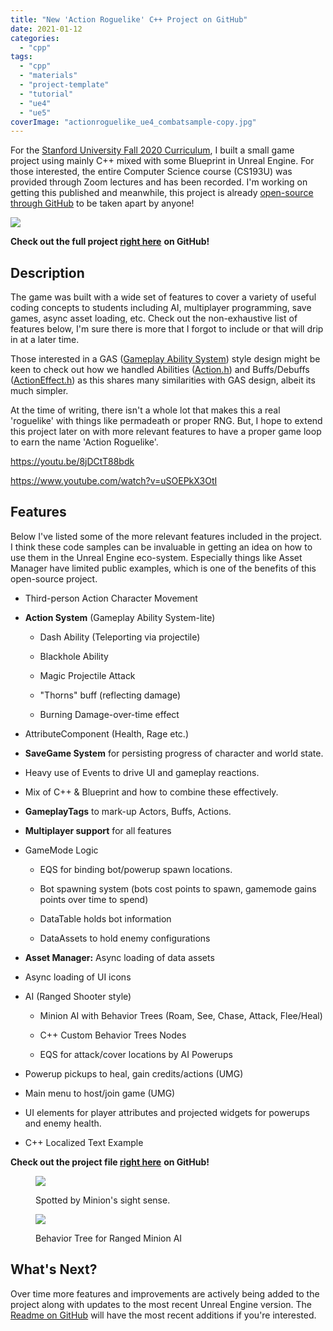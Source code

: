 ```yaml
---
title: "New 'Action Roguelike' C++ Project on GitHub"
date: 2021-01-12
categories: 
  - "cpp"
tags: 
  - "cpp"
  - "materials"
  - "project-template"
  - "tutorial"
  - "ue4"
  - "ue5"
coverImage: "actionroguelike_ue4_combatsample-copy.jpg"
---
```


For the [Stanford University Fall 2020 Curriculum](https://www.tomlooman.com/stanford-cs193u/), I built a small game project using mainly C++ mixed with some Blueprint in Unreal Engine. For those interested, the entire Computer Science course (CS193U) was provided through Zoom lectures and has been recorded. I'm working on getting this published and meanwhile, this project is already [open-source through GitHub](https://github.com/tomlooman/ActionRoguelike) to be taken apart by anyone!

![](images/Course_HeroBanner_TwoSplit_Narrow_1200.jpg)

**Check out the full project [right here](https://github.com/tomlooman/ActionRoguelike)** **on GitHub!**

## Description

The game was built with a wide set of features to cover a variety of useful coding concepts to students including AI, multiplayer programming, save games, async asset loading, etc. Check out the non-exhaustive list of features below, I'm sure there is more that I forgot to include or that will drip in at a later time.

Those interested in a GAS ([Gameplay Ability System](https://docs.unrealengine.com/en-US/InteractiveExperiences/GameplayAbilitySystem/index.html)) style design might be keen to check out how we handled Abilities ([Action.h](https://github.com/tomlooman/ActionRoguelike/blob/master/Source/ActionRoguelike/Public/SAction.h)) and Buffs/Debuffs ([ActionEffect.h](https://github.com/tomlooman/ActionRoguelike/blob/master/Source/ActionRoguelike/Public/SActionEffect.h)) as this shares many similarities with GAS design, albeit its much simpler.

At the time of writing, there isn't a whole lot that makes this a real 'roguelike' with things like permadeath or proper RNG. But, I hope to extend this project later on with more relevant features to have a proper game loop to earn the name 'Action Roguelike'.

https://youtu.be/8jDCtT88bdk

https://www.youtube.com/watch?v=uSOEPkX3OtI

## Features

Below I've listed some of the more relevant features included in the project. I think these code samples can be invaluable in getting an idea on how to use them in the Unreal Engine eco-system. Especially things like Asset Manager have limited public examples, which is one of the benefits of this open-source project.

- Third-person Action Character Movement

- **Action System** (Gameplay Ability System-lite)
    - Dash Ability (Teleporting via projectile)
    
    - Blackhole Ability
    
    - Magic Projectile Attack
    
    - "Thorns" buff (reflecting damage)
    
    - Burning Damage-over-time effect

- AttributeComponent (Health, Rage etc.)

- **SaveGame System** for persisting progress of character and world state.

- Heavy use of Events to drive UI and gameplay reactions.

- Mix of C++ & Blueprint and how to combine these effectively.

- **GameplayTags** to mark-up Actors, Buffs, Actions.

- **Multiplayer support** for all features

- GameMode Logic
    - EQS for binding bot/powerup spawn locations.
    
    - Bot spawning system (bots cost points to spawn, gamemode gains points over time to spend)
    
    - DataTable holds bot information
    
    - DataAssets to hold enemy configurations

- **Asset Manager:** Async loading of data assets

- Async loading of UI icons

- AI (Ranged Shooter style)
    - Minion AI with Behavior Trees (Roam, See, Chase, Attack, Flee/Heal)
    
    - C++ Custom Behavior Trees Nodes
    
    - EQS for attack/cover locations by AI Powerups

- Powerup pickups to heal, gain credits/actions (UMG)

- Main menu to host/join game (UMG)

- UI elements for player attributes and projected widgets for powerups and enemy health.

- C++ Localized Text Example

**Check out the project file [right here](https://github.com/tomlooman/ActionRoguelike)** **on GitHub!**

<figure>

![](images/ue4_actionroguelike_aisample.jpg)

<figcaption>

Spotted by Minion's sight sense.

</figcaption>

</figure>

<figure>

[![](images/assignment4_behaviortree-900x532.jpg)](https://www.tomlooman.com/wp-content/uploads/2021/01/assignment4_behaviortree.jpg)

<figcaption>

Behavior Tree for Ranged Minion AI

</figcaption>

</figure>

## What's Next?

Over time more features and improvements are actively being added to the project along with updates to the most recent Unreal Engine version. The [Readme on GitHub](https://github.com/tomlooman/ActionRoguelike) will have the most recent additions if you're interested.
